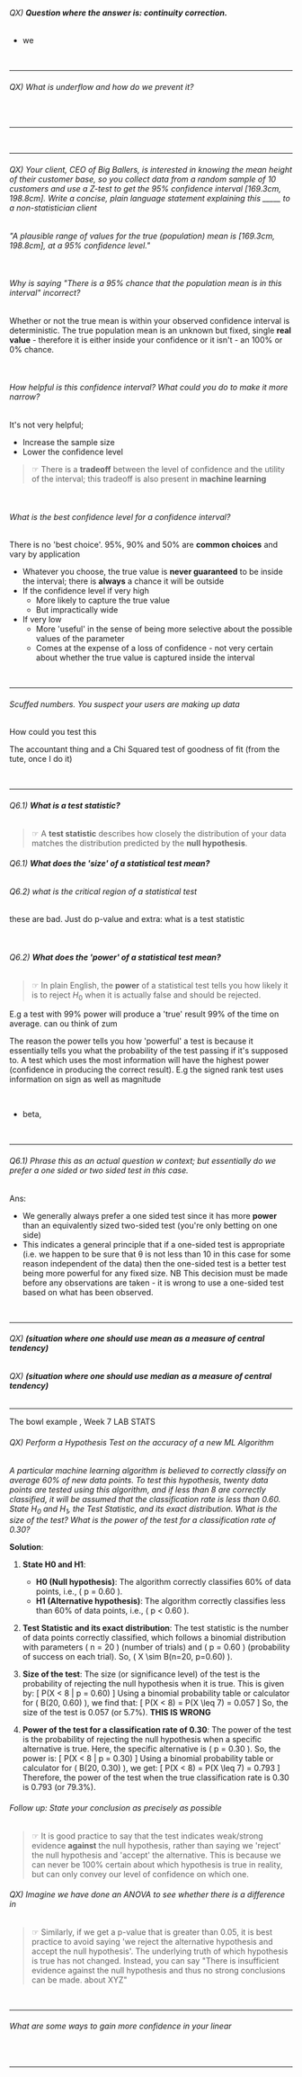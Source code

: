 ###### QX) **Question where the answer is: continuity correction.**

- we 
<br>

---

###### QX) What is underflow and how do we prevent it? 


<br>

---

<br>

---

###### QX) Your client, *CEO of Big Ballers*, is interested in knowing the mean height of their customer base, so you collect data from a random sample of 10 customers and use a Z-test to get the 95% confidence interval \[169.3cm, 198.8cm\]. Write a concise, plain language statement explaining this _____ to a non-statistician client 

*"A plausible range of values for the true (population) mean is \[169.3cm, 198.8cm\], at a 95% confidence level."*


<br>

###### Why is saying "There is a 95% chance that the population mean is in this interval" incorrect?

Whether or not the true mean is within your observed confidence interval is deterministic.
The true population mean is an unknown but fixed, single **real value** - therefore it is either inside your confidence or it isn't - an 100% or 0% chance. 

<br>

###### How helpful is this confidence interval? What could you do to make it more narrow? 

It's not very helpful; 

- Increase the sample size 
- Lower the confidence level 

> ☞ There is a **tradeoff** between the level of confidence and the utility of the interval; this tradeoff is also present in **machine learning**

<br>

###### What is the best confidence level for a confidence interval?  

There is no 'best choice'. 95%, 90% and 50% are **common choices** and vary by application
- Whatever you choose, the true value is **never guaranteed** to be inside the interval; there is **always** a chance it will be outside
- If the confidence level if very high
	- More likely to capture the true value
	- But impractically wide 
- If very low
	- More 'useful' in the sense of being more selective about the possible values of the parameter
	- Comes at the expense of a loss of confidence - not very certain about whether the true value is captured inside the interval

<br>

---

###### Scuffed numbers. You suspect your users are making up data

How could you test this 

The accountant thing and a Chi Squared test of goodness of fit (from the tute, once I do it)

<br>

---

###### Q6.1) **What is a test statistic?**

> ☞ A **test statistic** describes how closely the distribution of your data matches the distribution predicted by the **null hypothesis**.

###### Q6.1) **What does the 'size' of a statistical test mean?**

###### Q6.2) what is the critical region of a statistical test

these are bad. Just do p-value and extra: what is a test statistic

<br>

###### Q6.2) **What does the 'power' of a statistical test mean?**

> ☞ In plain English, the **power** of a statistical test tells you how likely it is to reject $H_0$ when it is actually false and should be rejected. 

E.g a test with 99% power will produce a 'true' result 99% of the time on average. can ou think of zum

The reason the power tells you how 'powerful' a test is because it essentially tells you what the probability of the test passing if it's supposed to. 
A test which uses the most information will have the highest power (confidence in producing the correct result). E.g the signed rank test uses information on sign as well as magnitude 


<br>

- beta, 

<br>

---

###### Q6.1) Phrase this as an actual question w context; but essentially do we prefer a one sided or two sided test in this case.

Ans: 
- We generally always prefer a one sided test since it has more **power** than an equivalently sized two-sided test (you're only betting on one side)
- This indicates a general principle that if a one-sided test is appropriate (i.e. we happen to be sure that θ is not less than 10 in this case for some reason independent of the data) then the one-sided test is a better test being more powerful for any fixed size. NB  This decision must be made before any observations are taken - it is wrong to use a one-sided test based on what has been observed.

<br>

---


###### QX) **(situation where one should use mean as a measure of central tendency)**

###### QX) **(situation where one should use median as a measure of central tendency)**

---

The bowl example , Week 7 LAB STATS 

###### QX) Perform a Hypothesis Test on the accuracy of a new ML Algorithm

*A particular machine learning algorithm is believed to correctly classify on average 60% of new data points. To test this hypothesis, twenty data points are tested using this algorithm, and if less than 8 are correctly classified, it will be assumed that the classification rate is less than 0.60. State $H_0$ and $H_1$, the Test Statistic, and its exact distribution. What is the size of the test? What is the power of the test for a classification rate of 0.30?*

**Solution**:

1. **State H0 and H1**:
   - **H0 (Null hypothesis)**: The algorithm correctly classifies 60% of data points, i.e., \( p = 0.60 \).
   - **H1 (Alternative hypothesis)**: The algorithm correctly classifies less than 60% of data points, i.e., \( p < 0.60 \).

2. **Test Statistic and its exact distribution**:
   The test statistic is the number of data points correctly classified, which follows a binomial distribution with parameters \( n = 20 \) (number of trials) and \( p = 0.60 \) (probability of success on each trial). 
   So, \( X \sim B(n=20, p=0.60) \).

3. **Size of the test**:
   The size (or significance level) of the test is the probability of rejecting the null hypothesis when it is true. This is given by:
   \[ P(X < 8 | p = 0.60) \]
   Using a binomial probability table or calculator for \( B(20, 0.60) \), we find that:
   \[ P(X < 8) = P(X \leq 7) = 0.057 \]
   So, the size of the test is 0.057 (or 5.7%). **THIS IS WRONG**

4. **Power of the test for a classification rate of 0.30**:
   The power of the test is the probability of rejecting the null hypothesis when a specific alternative is true. Here, the specific alternative is \( p = 0.30 \). 
   So, the power is:
   \[ P(X < 8 | p = 0.30) \]
   Using a binomial probability table or calculator for \( B(20, 0.30) \), we get:
   \[ P(X < 8) = P(X \leq 7) = 0.793 \]
   Therefore, the power of the test when the true classification rate is 0.30 is 0.793 (or 79.3%).


###### Follow up: State your conclusion as precisely as possible

> ☞ It is good practice to say that the test indicates weak/strong evidence **against** the null hypothesis, rather than saying we 'reject' the null hypothesis and 'accept' the alternative. This is because we can never be 100% certain about which hypothesis is true in reality, but can only convey our level of confidence on which one. 


###### QX) Imagine we have done an ANOVA to see whether there is a difference in 

> ☞ Similarly, if we get a p-value that is greater than 0.05, it is best practice to avoid saying 'we reject the alternative hypothesis and accept the null hypothesis'. The underlying truth of which hypothesis is true has not changed. Instead, you can say "There is insufficient evidence against the null hypothesis and thus no strong conclusions can be made. about XYZ"



<br>

---

###### What are some ways to gain more confidence in your linear 

<br>

---

